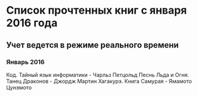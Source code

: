 # Список прочтенных книг с января 2016 года
## Учет ведется в режиме реального времени


### Январь 2016

Код. Тайный язык информатики - Чарльз Петцольд
Песнь Льда и Огня. Танец Драконов - Джордж Мартин
Хагакурэ. Книга Самурая - Ямамото Цунэмото
